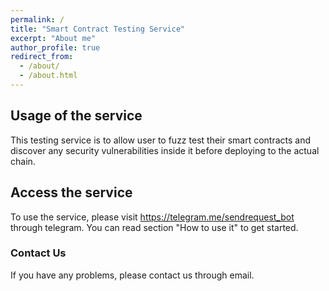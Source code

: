 ```yaml
---
permalink: /
title: "Smart Contract Testing Service"
excerpt: "About me"
author_profile: true
redirect_from: 
  - /about/
  - /about.html
---
```


## Usage of the service
This testing service is to allow user to fuzz test their smart contracts and discover any security vulnerabilities inside it before deploying to the actual chain.


## Access the service
To use the service, please visit https://telegram.me/sendrequest_bot through telegram. You can read section "How to use it" to get started.

### Contact Us
If you have any problems, please contact us through email.
